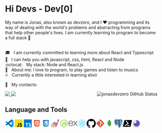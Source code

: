 # Hi Devs - Dev[0] 

My name is Jonas, also known as devzero, and I :heart: programming and its way of dealing with the world's problems and abstracting from programs that help other people's lives.
I am currently learning to program to become a full stack :rocket: 

<br /> :mortar_board: &nbsp; I am currently committed to learning more about React and Typescript
<br /> :muscle: &nbsp; I can help you with javascript, css, html, React and Node
<br /> :octocat: &nbsp; My stack: Node and React.js 
<br /> :speech_balloon:  &nbsp; About me: I love to program, to play games and listen to musics
<br /> :fire: &nbsp; Currently a little interested in learning elixir

:e-mail:  &nbsp; My contacts:

<a target="_blank" href="https://www.linkedin.com/in/jonasdevzero">
 <img src="https://img.shields.io/badge/linkedin-%230077B5.svg?&style=for-the-badge&logo=linkedin&logoColor=white" />
</a>
<a target="_blank" href="mailto:jonasdevzero@gmail.com">
 <img src="https://img.shields.io/badge/gmail-D14836?&style=for-the-badge&logo=gmail&logoColor=white" />
</a>

<img align="right" alt="jonasdevzero GitHub Status" src="https://github-readme-status.vercel.app/api?username=jonasdevzero&show_icons=true&hide_border=true" />

## Language and Tools
<img align="left" alt="Visual Studio Code" width="30px" src="https://github.com/jonasdevzero/Media-Hub/blob/master/icons/vscode.svg" />
<img align="left" alt="JavaScript" width="30px" src="https://github.com/jonasdevzero/Media-Hub/blob/master/icons/js.svg" />
<img align="left" alt="TypeScript" width="30px" src="https://github.com/jonasdevzero/Media-Hub/blob/master/icons/typescript.svg" />
<img align="left" alt="HTML5" width="30px" src="https://github.com/jonasdevzero/Media-Hub/blob/master/icons/html.svg" />
<img align="left" alt="CSS3" width="30px" src="https://github.com/jonasdevzero/Media-Hub/blob/master/icons/css.svg" />
<img align="left" alt="CSS3" width="30px" src="https://github.com/jonasdevzero/Media-Hub/blob/master/icons/styled-components.svg" />
<img align="left" alt="Node.js" width="30px" src="https://github.com/jonasdevzero/Media-Hub/blob/master/icons/node.svg" />
<img align="left" alt="Insomnia" width="30px" src="https://github.com/jonasdevzero/Media-Hub/blob/master/icons/express.svg" />
<img align="left" alt="React" width="30px" src="https://github.com/jonasdevzero/Media-Hub/blob/master/icons/react.svg" />
<img align="left" alt="GitHub" width="30px" src="https://github.com/jonasdevzero/Media-Hub/blob/master/icons/github.svg" />
<img align="left" alt="Git" width="30px" src="https://github.com/jonasdevzero/Media-Hub/blob/master/icons/git.svg" />
<img align="left" alt="MongoDB" width="30px" src="https://github.com/jonasdevzero/Media-Hub/blob/master/icons/mongodb.svg" />
<img align="left" alt="Insomnia" width="30px" src="https://github.com/jonasdevzero/Media-Hub/blob/master/icons/postgresql.svg" />
<img align="left" alt="Terminal" width="30px" src="https://github.com/jonasdevzero/Media-Hub/blob/master/icons/terminal.svg" />
<img align="left" alt="Insomnia" width="30px" src="https://github.com/jonasdevzero/Media-Hub/blob/master/icons/insomnia.svg" />
